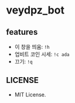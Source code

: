 # veydpz_bot

## features
- 이 창을 띄움: `!h`
- 업비트 코인 시세: `!c ada`
- 끄기: `!q`

## LICENSE
- MIT License.
